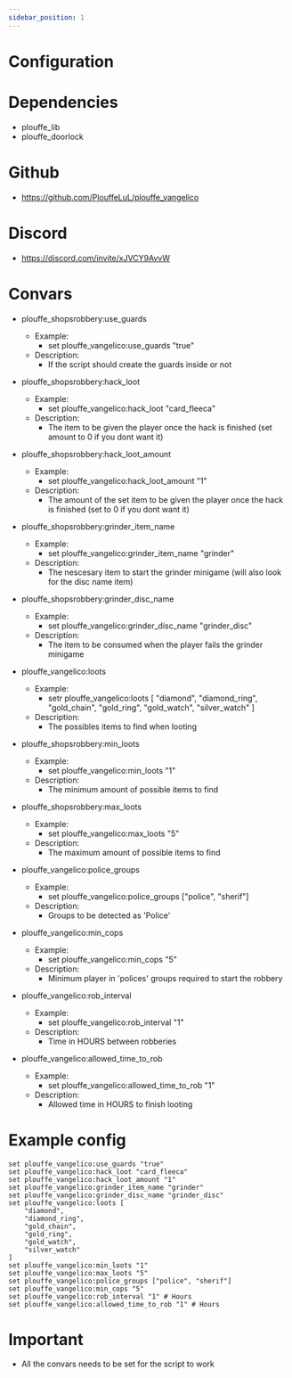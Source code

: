 ```yaml
---
sidebar_position: 1
---
```

# Configuration

# Dependencies
- plouffe_lib
- plouffe_doorlock

# Github
- https://github.com/PlouffeLuL/plouffe_vangelico

# Discord
- https://discord.com/invite/xJVCY9AvvW

# Convars
- plouffe_shopsrobbery:use_guards
    - Example:
        - set plouffe_vangelico:use_guards "true"
    - Description: 
        - If the script should create the guards inside or not

- plouffe_shopsrobbery:hack_loot
    - Example:
        - set plouffe_vangelico:hack_loot "card_fleeca"
    - Description: 
        - The item to be given the player once the hack is finished (set amount to 0 if you dont want it)

- plouffe_shopsrobbery:hack_loot_amount
    - Example:
        - set plouffe_vangelico:hack_loot_amount "1"
    - Description: 
        - The amount of the set item to be given the player once the hack is finished (set to 0 if you dont want it)

- plouffe_shopsrobbery:grinder_item_name
    - Example:
        - set plouffe_vangelico:grinder_item_name "grinder"
    - Description: 
        - The nescesary item to start the grinder minigame (will also look for the disc name item)

- plouffe_shopsrobbery:grinder_disc_name
    - Example:
        - set plouffe_vangelico:grinder_disc_name "grinder_disc"
    - Description: 
        - The item to be consumed when the player fails the grinder minigame

- plouffe_vangelico:loots
    - Example:
        - setr plouffe_vangelico:loots [
            "diamond",
            "diamond_ring",
            "gold_chain",
            "gold_ring",
            "gold_watch",
            "silver_watch"
        ]
    - Description: 
        - The possibles items to find when looting

- plouffe_shopsrobbery:min_loots
    - Example:
        - set plouffe_vangelico:min_loots "1"
    - Description: 
        - The minimum amount of possible items to find

- plouffe_shopsrobbery:max_loots
    - Example:
        - set plouffe_vangelico:max_loots "5"
    - Description: 
        - The maximum amount of possible items to find

- plouffe_vangelico:police_groups
    - Example:
        - set plouffe_vangelico:police_groups ["police", "sherif"]
    - Description: 
        - Groups to be detected as 'Police'

- plouffe_vangelico:min_cops
    - Example:
        - set plouffe_vangelico:min_cops "5"
    - Description: 
        - Minimum player in 'polices' groups required to start the robbery

- plouffe_vangelico:rob_interval
    - Example:
        - set plouffe_vangelico:rob_interval "1"
    - Description: 
        - Time in HOURS between robberies

- plouffe_vangelico:allowed_time_to_rob
    - Example:
        - set plouffe_vangelico:allowed_time_to_rob "1"
    - Description: 
        - Allowed time in HOURS to finish looting

# Example config
```
set plouffe_vangelico:use_guards "true"
set plouffe_vangelico:hack_loot "card_fleeca"
set plouffe_vangelico:hack_loot_amount "1"
set plouffe_vangelico:grinder_item_name "grinder"
set plouffe_vangelico:grinder_disc_name "grinder_disc"
set plouffe_vangelico:loots [
    "diamond",
    "diamond_ring",
    "gold_chain",
    "gold_ring",
    "gold_watch",
    "silver_watch"
]
set plouffe_vangelico:min_loots "1"
set plouffe_vangelico:max_loots "5"
set plouffe_vangelico:police_groups ["police", "sherif"]
set plouffe_vangelico:min_cops "5"
set plouffe_vangelico:rob_interval "1" # Hours
set plouffe_vangelico:allowed_time_to_rob "1" # Hours
```

# Important

- All the convars needs to be set for the script to work